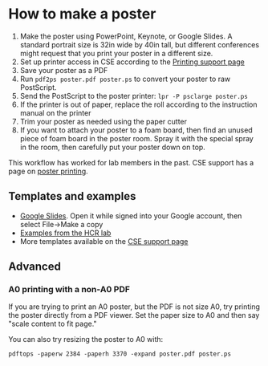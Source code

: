 # How to make a poster

1. Make the poster using PowerPoint, Keynote, or Google Slides. A standard portrait size is 32in wide by 40in tall, but different conferences might request that you print your poster in a different size.
2. Set up printer access in CSE according to the [Printing support page](https://www.cs.washington.edu/lab/printing)
3. Save your poster as a PDF
4. Run `pdf2ps poster.pdf poster.ps` to convert your poster to raw PostScript.
5. Send the PostScript to the poster printer: `lpr -P psclarge poster.ps`
6. If the printer is out of paper, replace the roll according to the instruction manual on the printer
7. Trim your poster as needed using the paper cutter
8. If you want to attach your poster to a foam board, then find an unused piece of foam board in the poster room. Spray it with the special spray in the room, then carefully put your poster down on top.

This workflow has worked for lab members in the past. CSE support has a page on [poster printing](https://www.cs.washington.edu/lab/printing/poster-printer).

## Templates and examples
- [Google Slides](https://docs.google.com/presentation/d/1zlhNrCor8dvBUCoq2JXy_o81-On_C_tk56Hf9TPVCvQ/edit?pli=1#slide=id.p13). Open it while signed into your Google account, then select File->Make a copy
- [Examples from the HCR lab](https://drive.google.com/folderview?id=0B5wyq66plcULZWFTRmpWLXJEYU0&usp=drive_web)
- More templates available on the [CSE support page](https://www.cs.washington.edu/lab/printing/poster-printer)

## Advanced
### A0 printing with a non-A0 PDF
If you are trying to print an A0 poster, but the PDF is not size A0, try printing the poster directly from a PDF viewer. Set the paper size to A0 and then say "scale content to fit page."

You can also try resizing the poster to A0 with:
```
pdftops -paperw 2384 -paperh 3370 -expand poster.pdf poster.ps
```
